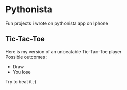 # Pythonista
Fun projects i wrote on pythonista app on Iphone

## Tic-Tac-Toe

Here is my version of an unbeatable Tic-Tac-Toe player\
Possible outcomes : 
- Draw
- You lose

Try to beat it ;)
